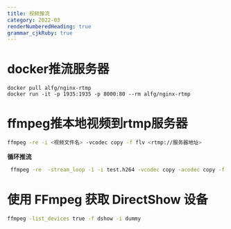 ```yaml
---
title: 视频推流
category: 2022-03
renderNumberedHeading: true
grammar_cjkRuby: true
---
```





# docker推流服务器

``` shell
docker pull alfg/nginx-rtmp
docker run -it -p 1935:1935 -p 8000:80 --rm alfg/nginx-rtmp
```

# ffmpeg推本地视频到rtmp服务器

``` bash
ffmpeg -re -i <视频文件名> -vcodec copy -f flv <rtmp://服务器地址>
```

**循环推流**
``` bash
 ffmpeg -re  -stream_loop -1 -i test.h264 -vcodec copy -acodec copy -f flv -y rtmp://ip:port/live/test

```

# 使用 FFmpeg 获取 DirectShow 设备

``` bash
ffmpeg -list_devices true -f dshow -i dummy
```
